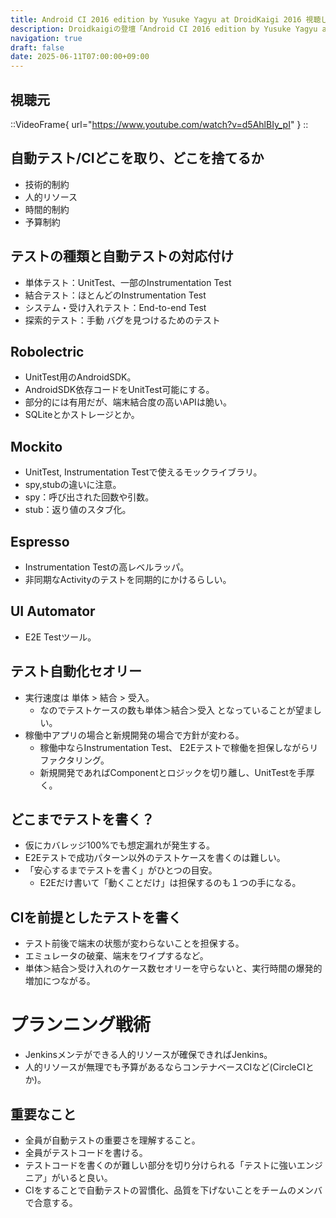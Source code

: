 ```yaml
---
title: Android CI 2016 edition by Yusuke Yagyu at DroidKaigi 2016 視聴した
description: Droidkaigiの登壇「Android CI 2016 edition by Yusuke Yagyu at DroidKaigi 2016」の視聴備忘録です。
navigation: true
draft: false
date: 2025-06-11T07:00:00+09:00
---
```


## 視聴元

::VideoFrame{ url="https://www.youtube.com/watch?v=d5AhlBIy_pI" }
::


## 自動テスト/CIどこを取り、どこを捨てるか

- 技術的制約
- 人的リソース
- 時間的制約
- 予算制約


## テストの種類と自動テストの対応付け

- 単体テスト：UnitTest、一部のInstrumentation Test
- 結合テスト：ほとんどのInstrumentation Test
- システム・受け入れテスト：End-to-end Test
- 探索的テスト：手動 バグを見つけるためのテスト

## Robolectric

- UnitTest用のAndroidSDK。
- AndroidSDK依存コードをUnitTest可能にする。
- 部分的には有用だが、端末結合度の高いAPIは脆い。
- SQLiteとかストレージとか。


## Mockito
- UnitTest, Instrumentation Testで使えるモックライブラリ。
- spy,stubの違いに注意。
- spy：呼び出された回数や引数。
- stub：返り値のスタブ化。


## Espresso

- Instrumentation Testの高レベルラッパ。
- 非同期なActivityのテストを同期的にかけるらしい。


## UI Automator

- E2E Testツール。


## テスト自動化セオリー

- 実行速度は 単体 > 結合 > 受入。
  - なのでテストケースの数も単体＞結合＞受入 となっていることが望ましい。
- 稼働中アプリの場合と新規開発の場合で方針が変わる。
  - 稼働中ならInstrumentation Test、 E2Eテストで稼働を担保しながらリファクタリング。
  - 新規開発であればComponentとロジックを切り離し、UnitTestを手厚く。


## どこまでテストを書く？

- 仮にカバレッジ100%でも想定漏れが発生する。
- E2Eテストで成功パターン以外のテストケースを書くのは難しい。
- 「安心するまでテストを書く」がひとつの目安。
  - E2Eだけ書いて「動くことだけ」は担保するのも１つの手になる。


## CIを前提としたテストを書く

- テスト前後で端末の状態が変わらないことを担保する。
- エミュレータの破棄、端末をワイプするなど。
- 単体＞結合＞受け入れのケース数セオリーを守らないと、実行時間の爆発的増加につながる。


# プランニング戦術
- Jenkinsメンテができる人的リソースが確保できればJenkins。
- 人的リソースが無理でも予算があるならコンテナベースCIなど(CircleCIとか)。


## 重要なこと

- 全員が自動テストの重要さを理解すること。
- 全員がテストコードを書ける。
- テストコードを書くのが難しい部分を切り分けられる「テストに強いエンジニア」がいると良い。
- CIをすることで自動テストの習慣化、品質を下げないことをチームのメンバで合意する。
 